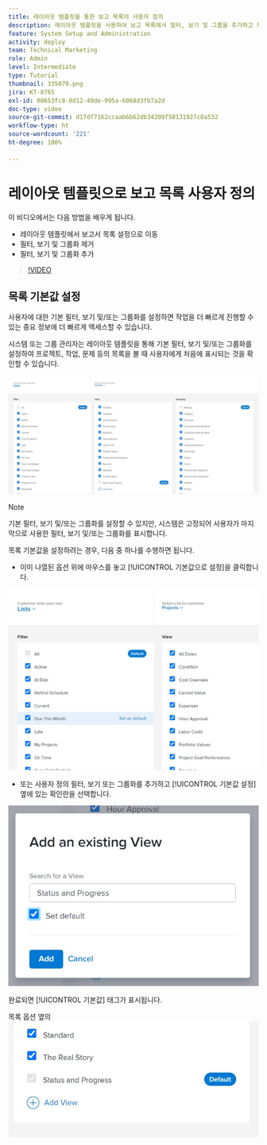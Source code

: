 ```yaml
---
title: 레이아웃 템플릿을 통한 보고 목록의 사용자 정의
description: 레이아웃 템플릿을 사용하여 보고 목록에서 필터, 보기 및 그룹을 추가하고 제거하는 방법을 알아봅니다.
feature: System Setup and Administration
activity: deploy
team: Technical Marketing
role: Admin
level: Intermediate
type: Tutorial
thumbnail: 335079.png
jira: KT-8765
exl-id: 00653fc8-0d12-49de-995a-6068d3fb7a2d
doc-type: video
source-git-commit: d17df7162ccaab6b62db34209f50131927c0a532
workflow-type: ht
source-wordcount: '221'
ht-degree: 100%

---
```


# 레이아웃 템플릿으로 보고 목록 사용자 정의

이 비디오에서는 다음 방법을 배우게 됩니다.

* 레이아웃 템플릿에서 보고서 목록 설정으로 이동
* 필터, 보기 및 그룹화 제거
* 필터, 보기 및 그룹화 추가

>[!VIDEO](https://video.tv.adobe.com/v/3432911/?quality=12&learn=on&enablevpops&captions=kor)

## 목록 기본값 설정

사용자에 대한 기본 필터, 보기 및/또는 그룹화를 설정하면 작업을 더 빠르게 진행할 수 있는 중요 정보에 더 빠르게 액세스할 수 있습니다.

시스템 또는 그룹 관리자는 레이아웃 템플릿을 통해 기본 필터, 보기 및/또는 그룹화를 설정하여 프로젝트, 작업, 문제 등의 목록을 볼 때 사용자에게 처음에 표시되는 것을 확인할 수 있습니다.

![레이아웃 템플릿 [!UICONTROL 목록] 창](assets/admin-fund-layout-template-default-lists-1-1.JPG)

>[!NOTE]
>
>기본 필터, 보기 및/또는 그룹화를 설정할 수 있지만, 시스템은 고정되어 사용자가 마지막으로 사용한 필터, 보기 및/또는 그룹화를 표시합니다.


목록 기본값을 설정하려는 경우, 다음 중 하나를 수행하면 됩니다.

* 이미 나열된 옵션 위에 마우스를 놓고 [!UICONTROL 기본값으로 설정]을 클릭합니다.

![[!UICONTROL 기본값으로 설정]이 표시된 레이아웃 템플릿 [!UICONTROL 목록] 창](assets/admin-fund-layout-template-default-lists-1-2.JPG)

* 또는 사용자 정의 필터, 보기 또는 그룹화를 추가하고 [!UICONTROL 기본값 설정] 옆에 있는 확인란을 선택합니다.

![[!UICONTROL 기존 보기 추가] 창](assets/admin-fund-layout-template-default-lists-1-3.JPG)

완료되면 [!UICONTROL 기본값] 태그가 표시됩니다.

목록 옵션 옆의 ![[!UICONTROL 기본값] 태그](assets/admin-fund-layout-template-default-lists-1-4.JPG)
